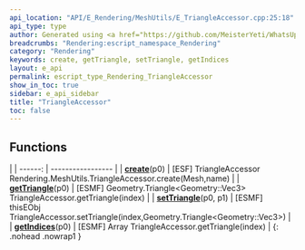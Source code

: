 ```yaml
---
api_location: "API/E_Rendering/MeshUtils/E_TriangleAccessor.cpp:25:18"
api_type: type
author: Generated using <a href="https://github.com/MeisterYeti/WhatsUpDoc">WhatsUpDoc</a>
breadcrumbs: "Rendering:escript_namespace_Rendering"
category: "Rendering"
keywords: create, getTriangle, setTriangle, getIndices
layout: e_api
permalink: escript_type_Rendering_TriangleAccessor
show_in_toc: true
sidebar: e_api_sidebar
title: "TriangleAccessor"
toc: false
---
```


## Functions

|
| ------: | ----------------- |
| **[create](classRendering_1_1MeshUtils_1_1TriangleAccessor#classRendering_1_1MeshUtils_1_1TriangleAccessor_1a9be066ede1f2c02dab6f36fe78a1b6a2)**(p0) | [ESF] TriangleAccessor Rendering.MeshUtils.TriangleAccessor.create(Mesh,name) |
| **[getTriangle](classRendering_1_1MeshUtils_1_1TriangleAccessor#classRendering_1_1MeshUtils_1_1TriangleAccessor_1a58587fd595c8f36a0e0fda18dcfbbb37)**(p0) | [ESMF] Geometry.Triangle&lt;Geometry::Vec3&gt; TriangleAccessor.getTriangle(index) |
| **[setTriangle](classRendering_1_1MeshUtils_1_1TriangleAccessor#classRendering_1_1MeshUtils_1_1TriangleAccessor_1acdab5340e81a4b08891f1b468c5fb843)**(p0, p1) | [ESMF] thisEObj TriangleAccessor.setTriangle(index,Geometry.Triangle&lt;Geometry::Vec3&gt;) |
| **[getIndices](classRendering_1_1MeshUtils_1_1TriangleAccessor#classRendering_1_1MeshUtils_1_1TriangleAccessor_1a21cf648044211b0cb3f5d68e3273b1a3)**(p0) | [ESMF] Array TriangleAccessor.getTriangle(index) |
{: .nohead .nowrap1 }
